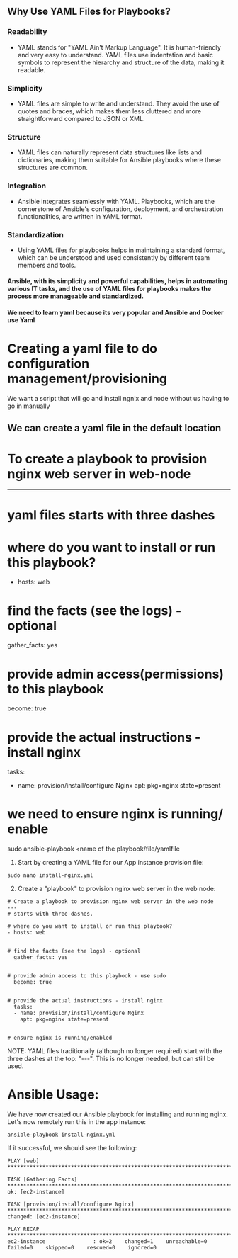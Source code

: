 ## Why Use YAML Files for Playbooks?

### Readability

- YAML stands for "YAML Ain't Markup Language". It is human-friendly and very easy to understand. YAML files use indentation and basic symbols to represent the hierarchy and structure of the data, making it readable.

### Simplicity

- YAML files are simple to write and understand. They avoid the use of quotes and braces, which makes them less cluttered and more straightforward compared to JSON or XML.

### Structure

- YAML files can naturally represent data structures like lists and dictionaries, making them suitable for Ansible playbooks where these structures are common.

### Integration

- Ansible integrates seamlessly with YAML. Playbooks, which are the cornerstone of Ansible's configuration, deployment, and orchestration functionalities, are written in YAML format.

### Standardization

- Using YAML files for playbooks helps in maintaining a standard format, which can be understood and used consistently by different team members and tools.


#### Ansible, with its simplicity and powerful capabilities, helps in automating various IT tasks, and the use of YAML files for playbooks makes the process more manageable and standardized.



#### We need to learn yaml because its very popular and Ansible and Docker use Yaml

# Creating a yaml file to do configuration management/provisioning

We want a script that will go and install ngnix and node without us having to go in manually
## We can create a yaml file in the default location
# To create a playbook to provision nginx web server in web-node
---
# yaml files starts with three dashes

# where do you want to install or run this playbook?
- hosts: web

# find the facts (see the logs) - optional
  gather_facts: yes

# provide admin access(permissions) to this playbook
  become: true

# provide the actual instructions - install nginx
  tasks:
  - name: provision/install/configure Nginx
    apt: pkg=nginx state=present
# we need to ensure nginx is running/ enable







sudo ansible-playbook <name of the playbook/file/yamlfile


1. Start by creating a YAML file for our App instance provision file:

```
sudo nano install-nginx.yml
```

2. Create a "playbook" to provision nginx web server in the web node:

```
# Create a playbook to provision nginx web server in the web node
---
# starts with three dashes.

# where do you want to install or run this playbook?
- hosts: web


# find the facts (see the logs) - optional
  gather_facts: yes


# provide admin access to this playbook - use sudo
  become: true


# provide the actual instructions - install nginx
  tasks:
  - name: provision/install/configure Nginx
    apt: pkg=nginx state=present


# ensure nginx is running/enabled
```

NOTE: YAML files traditionally (although no longer required) start with the three dashes at the top: "---". This is no longer needed, but can still be used.

# Ansible Usage:

We have now created our Ansible playbook for installing and running nginx. Let's now remotely run this in the app instance:

```
ansible-playbook install-nginx.yml
```

If it successful, we should see the following:

```
PLAY [web] ********************************************************************************************************************************************************************************************************

TASK [Gathering Facts] ********************************************************************************************************************************************************************************************
ok: [ec2-instance]

TASK [provision/install/configure Nginx] **************************************************************************************************************************************************************************
changed: [ec2-instance]

PLAY RECAP ********************************************************************************************************************************************************************************************************
ec2-instance               : ok=2    changed=1    unreachable=0    failed=0    skipped=0    rescued=0    ignored=0
```
